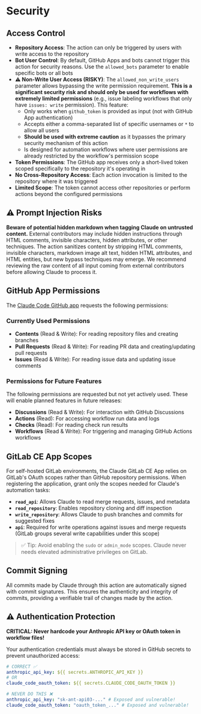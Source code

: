 # Security

## Access Control

- **Repository Access**: The action can only be triggered by users with write access to the repository
- **Bot User Control**: By default, GitHub Apps and bots cannot trigger this action for security reasons. Use the `allowed_bots` parameter to enable specific bots or all bots
- **⚠️ Non-Write User Access (RISKY)**: The `allowed_non_write_users` parameter allows bypassing the write permission requirement. **This is a significant security risk and should only be used for workflows with extremely limited permissions** (e.g., issue labeling workflows that only have `issues: write` permission). This feature:
  - Only works when `github_token` is provided as input (not with GitHub App authentication)
  - Accepts either a comma-separated list of specific usernames or `*` to allow all users
  - **Should be used with extreme caution** as it bypasses the primary security mechanism of this action
  - Is designed for automation workflows where user permissions are already restricted by the workflow's permission scope
- **Token Permissions**: The GitHub app receives only a short-lived token scoped specifically to the repository it's operating in
- **No Cross-Repository Access**: Each action invocation is limited to the repository where it was triggered
- **Limited Scope**: The token cannot access other repositories or perform actions beyond the configured permissions

## ⚠️ Prompt Injection Risks

**Beware of potential hidden markdown when tagging Claude on untrusted content.** External contributors may include hidden instructions through HTML comments, invisible characters, hidden attributes, or other techniques. The action sanitizes content by stripping HTML comments, invisible characters, markdown image alt text, hidden HTML attributes, and HTML entities, but new bypass techniques may emerge. We recommend reviewing the raw content of all input coming from external contributors before allowing Claude to process it.

## GitHub App Permissions

The [Claude Code GitHub app](https://github.com/apps/claude) requests the following permissions:

### Currently Used Permissions

- **Contents** (Read & Write): For reading repository files and creating branches
- **Pull Requests** (Read & Write): For reading PR data and creating/updating pull requests
- **Issues** (Read & Write): For reading issue data and updating issue comments

### Permissions for Future Features

The following permissions are requested but not yet actively used. These will enable planned features in future releases:

- **Discussions** (Read & Write): For interaction with GitHub Discussions
- **Actions** (Read): For accessing workflow run data and logs
- **Checks** (Read): For reading check run results
- **Workflows** (Read & Write): For triggering and managing GitHub Actions workflows

## GitLab CE App Scopes

For self-hosted GitLab environments, the Claude GitLab CE App relies on GitLab's OAuth scopes rather than GitHub repository permissions. When registering the application, grant only the scopes needed for Claude's automation tasks:

- **`read_api`**: Allows Claude to read merge requests, issues, and metadata
- **`read_repository`**: Enables repository cloning and diff inspection
- **`write_repository`**: Allows Claude to push branches and commits for suggested fixes
- **`api`**: Required for write operations against issues and merge requests (GitLab groups several write capabilities under this scope)

> ✅ Tip: Avoid enabling the `sudo` or `admin_mode` scopes. Claude never needs elevated administrative privileges on GitLab.

## Commit Signing

All commits made by Claude through this action are automatically signed with commit signatures. This ensures the authenticity and integrity of commits, providing a verifiable trail of changes made by the action.

## ⚠️ Authentication Protection

**CRITICAL: Never hardcode your Anthropic API key or OAuth token in workflow files!**

Your authentication credentials must always be stored in GitHub secrets to prevent unauthorized access:

```yaml
# CORRECT ✅
anthropic_api_key: ${{ secrets.ANTHROPIC_API_KEY }}
# OR
claude_code_oauth_token: ${{ secrets.CLAUDE_CODE_OAUTH_TOKEN }}

# NEVER DO THIS ❌
anthropic_api_key: "sk-ant-api03-..." # Exposed and vulnerable!
claude_code_oauth_token: "oauth_token_..." # Exposed and vulnerable!
```
